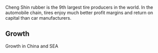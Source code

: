 Cheng Shin rubber is the 9th largest tire producers in the world. In the automobile chain, tires enjoy much better profit margins and return on capital than car manufacturers.

## Growth
Growth in China and SEA
